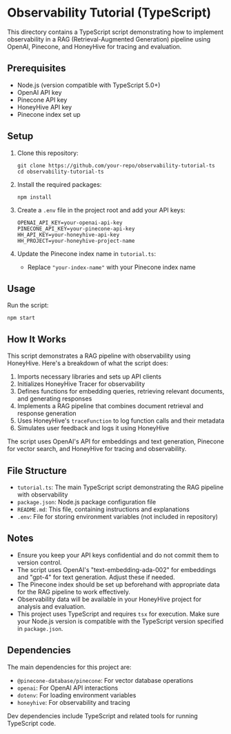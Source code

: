# Observability Tutorial (TypeScript)

This directory contains a TypeScript script demonstrating how to implement observability in a RAG (Retrieval-Augmented Generation) pipeline using OpenAI, Pinecone, and HoneyHive for tracing and evaluation.

## Prerequisites

- Node.js (version compatible with TypeScript 5.0+)
- OpenAI API key
- Pinecone API key
- HoneyHive API key
- Pinecone index set up

## Setup

1. Clone this repository:
   ```
   git clone https://github.com/your-repo/observability-tutorial-ts
   cd observability-tutorial-ts
   ```

2. Install the required packages:
   ```
   npm install
   ```

3. Create a `.env` file in the project root and add your API keys:
   ```
   OPENAI_API_KEY=your-openai-api-key
   PINECONE_API_KEY=your-pinecone-api-key
   HH_API_KEY=your-honeyhive-api-key
   HH_PROJECT=your-honeyhive-project-name
   ```

4. Update the Pinecone index name in `tutorial.ts`:
   - Replace `"your-index-name"` with your Pinecone index name

## Usage

Run the script:
```
npm start
```

## How It Works

This script demonstrates a RAG pipeline with observability using HoneyHive. Here's a breakdown of what the script does:

1. Imports necessary libraries and sets up API clients
2. Initializes HoneyHive Tracer for observability
3. Defines functions for embedding queries, retrieving relevant documents, and generating responses
4. Implements a RAG pipeline that combines document retrieval and response generation
5. Uses HoneyHive's `traceFunction` to log function calls and their metadata
6. Simulates user feedback and logs it using HoneyHive

The script uses OpenAI's API for embeddings and text generation, Pinecone for vector search, and HoneyHive for tracing and observability.

## File Structure

- `tutorial.ts`: The main TypeScript script demonstrating the RAG pipeline with observability
- `package.json`: Node.js package configuration file
- `README.md`: This file, containing instructions and explanations
- `.env`: File for storing environment variables (not included in repository)

## Notes

- Ensure you keep your API keys confidential and do not commit them to version control.
- The script uses OpenAI's "text-embedding-ada-002" for embeddings and "gpt-4" for text generation. Adjust these if needed.
- The Pinecone index should be set up beforehand with appropriate data for the RAG pipeline to work effectively.
- Observability data will be available in your HoneyHive project for analysis and evaluation.
- This project uses TypeScript and requires `tsx` for execution. Make sure your Node.js version is compatible with the TypeScript version specified in `package.json`.

## Dependencies

The main dependencies for this project are:

- `@pinecone-database/pinecone`: For vector database operations
- `openai`: For OpenAI API interactions
- `dotenv`: For loading environment variables
- `honeyhive`: For observability and tracing

Dev dependencies include TypeScript and related tools for running TypeScript code.